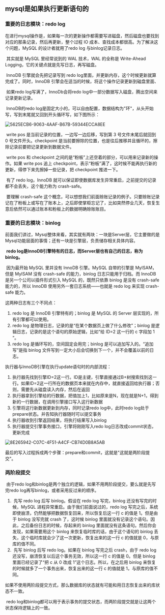 ## mysql是如果执行更新语句的

### 重要的日志模块：redo log

​		在进行mysql操作是，如果每一次的更新操作都需要写进磁盘，然后磁盘也要找到对应的那条记录，然后再更新，整个过程 IO 成本、查找成本都很高。为了解决这个问题，MySQL 的设计者就用了redo log 与binlog记录日志。

​		其实就是 MySQL 里经常说到的 WAL 技术，WAL 的全称是 Write-Ahead Logging，它的关键点就是先写日志，再写磁盘。

​		InnoDB 引擎就会先把记录写到 redo log里面，并更新内存，这个时候更新就算完成了。同时，InnoDB 引擎会在适当的时候，将这个操作记录更新到磁盘里面、

​		如果redo log写满了，InnoDb会将redo log中一部分数据写入磁盘，腾出空间来记录更新记录。

​		InnoDB的redo log是固定大小的，可以自由配置，数据结构为"环"，从头开始写，写到末尾就又回到开头循环写，如下图所示：

![5625ECB6-9063-4AAF-B67B-59344ECCA8EE](https://gitee.com/zuoyii/picture/raw/master/img/5625ECB6-9063-4AAF-B67B-59344ECCA8EE.png)

​		write pos 是当前记录的位置，一边写一边后移，写到第 3 号文件末尾后就回到 0 号文件开头。checkpoint 是当前要擦除的位置，也是往后推移并且循环的，擦除记录前要把记录更新到数据文件。

​		write pos 和 checkpoint 之间的是“粉板”上还空着的部分，可以用来记录新的操作。如果 write pos 追上 checkpoint，表示“粉板”满了，这时候不能再执行新的更新，得停下来先擦掉一些记录，把 checkpoint 推进一下。

​		有了 redo log，InnoDB 就可以保证即使数据库发生异常重启，之前提交的记录都不会丢失，这个能力称为 crash-safe。

​		要理解 crash-safe 这个概念，可以想想我们前面赊账记录的例子。只要赊账记录记在了粉板上或写在了账本上，之后即使掌柜忘记了，比如突然停业几天，恢复生意后依然可以通过账本和粉板上的数据明确赊账账目。



### 重要的日志模块：binlog

​		前面我们讲过，Mysql整体来看，其实就有两块：一块是Server层，它主要做的是Mysql功能层面的事情；还有一块是引擎层，负责储存相关具体内容。

​		**redo log是InnoDB引擎特有的日志，而Server层也有自己的日志，称为binlog。**

​		因为最开始 MySQL 里并没有 InnoDB 引擎。MySQL 自带的引擎是 MyISAM，但是 MyISAM 没有 crash-safe 的能力，binlog 日志只能用于归档。而 InnoDB 是另一个公司以插件形式引入 MySQL 的，既然只依靠 binlog 是没有 crash-safe 能力的，所以 InnoDB 使用另外一套日志系统——也就是 redo log 来实现 crash-safe 能力。



这两种日志有三个不同点：

1. redo log 是 InnoDB 引擎特有的；binlog 是 MySQL 的 Server 层实现的，所有引擎都可以使用。
2. redo log 是物理日志，记录的是“在某个数据页上做了什么修改”；binlog 是逻辑日志，记录的是这个语句的原始逻辑，比如“给 ID=2 这一行的 c 字段加 1 ”。
3. redo log 是循环写的，空间固定会用完；binlog 是可以追加写入的。“追加写”是指 binlog 文件写到一定大小后会切换到下一个，并不会覆盖以前的日志。

执行器与InnoDB引擎在执行update语句时的内部流程：

1. 执行器先找到引擎ID=2这一行。ID是主键，引擎直接通过B+树搜索找到这一行。如果ID=2这一行所在的数据页本来就在内存中，就直接返回给执行器；否则，需要先从磁盘读入内存，然后在返回
2. 执行器拿到引擎给的行数据，把值加上1，比如原来是N，现在就是N+1，得到新的一行数据，在调用引擎接口写入这行新数据
3. 引擎将这行新数据更新到内存，同时记录redo log中，此时redo log处于prepare状态。并告知执行器随时可以提交事务
4. 执行器收到引擎返回结果，将执行结果写入binlog
5. 执行器提交引擎事务接口，引擎将刚刚写入redo log日志改成commit状态，更新完成

![8E265942-C07C-4F51-A4CF-CB74D0B8A5AB](https://gitee.com/zuoyii/picture/raw/master/img/8E265942-C07C-4F51-A4CF-CB74D0B8A5AB.png)

最后的写入过程拆成两个步骤：prepare和commit，这就是"这就是两阶段提交"。



### 两阶段提交

​		由于redo log和binlog是两个独立的逻辑，如果不用两阶段提交，要么就是先写完redo log再写binlog，或者采用反过来的顺序。

1. ​		先写 redo log 后写 binlog。假设在 redo log 写完，binlog 还没有写完的时候，MySQL 进程异常重启。由于我们前面说过的，redo log 写完之后，系统即使崩溃，仍然能够把数据恢复回来，所以恢复后这一行 c 的值是 1。但是由于 binlog 没写完就 crash 了，这时候 binlog 里面就没有记录这个语句。因此，之后备份日志的时候，存起来的 binlog 里面就没有这条语句。然后你会发现，如果需要用这个 binlog 来恢复临时库的话，由于这个语句的 binlog 丢失，这个临时库就会少了这一次更新，恢复出来的这一行 c 的值就是 0，与原库的值不同。
2. ​		先写 binlog 后写 redo log。如果在 binlog 写完之后 crash，由于 redo log 还没写，崩溃恢复以后这个事务无效，所以这一行 c 的值是 0。但是 binlog 里面已经记录了“把 c 从 0 改成 1”这个日志。所以，在之后用 binlog 来恢复的时候就多了一个事务出来，恢复出来的这一行 c 的值就是 1，与原库的值不同。



​	如果不使用两阶段提交方式，那么数据库的状态就有可能和用日志恢复出来的库状态不一致。

​	redo log和binlog都可以用于表示事务的提交状态，而两阶段提交就是让这两个状态保持逻辑上的一致。